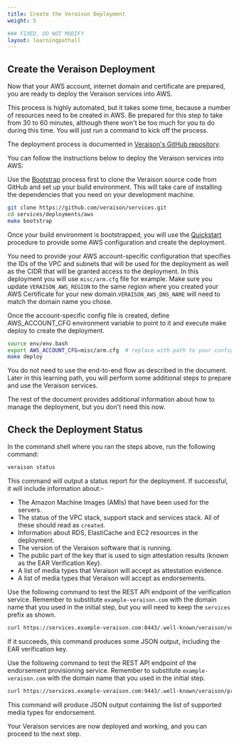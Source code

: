 ```yaml
---
title: Create the Veraison Deployment
weight: 5

### FIXED, DO NOT MODIFY
layout: learningpathall
---
```


## Create the Veraison Deployment
Now that your AWS account, internet domain and certificate are prepared, you are ready to deploy the Veraison services into AWS.

This process is highly automated, but it takes some time, because a number of resources need to be created in AWS. Be prepared for this step to take from 30 to 60 minutes, although there won't be too much for you to do during this time. You will just run a command to kick off the process.

The deployment process is documented in [Veraison's GitHub repository](https://github.com/veraison/services/blob/main/deployments/aws/README.md). 

You can follow the instructions below to deploy the Veraison services into AWS:

Use the [Bootstrap](https://github.com/veraison/services/tree/main/deployments/aws#bootstrap) process first to clone the Veraison source code from GitHub and set up your build environment. This will take care of installing the dependencies that you need on your development machine.

```bash
git clone https://github.com/veraison/services.git
cd services/deployments/aws
make bootstrap
```
Once your build environment is bootstrapped, you will use the [Quickstart](https://github.com/veraison/services/tree/main/deployments/aws#quickstart) procedure to provide some AWS configuration and create the deployment.

You need to provide your AWS account-specific configuration that specifies the IDs of the VPC and subnets that will be used for the deployment as well as the CIDR that will be granted access to the deployment. In this deployment you will use `misc/arm.cfg` file for example. Make sure you update `VERAISON_AWS_REGION` to the same region where you created your AWS Certificate for your new domain.`VERAISON_AWS_DNS_NAME` will need to match the domain name you chose. 

Once the account-specific config file is created, define AWS_ACCOUNT_CFG environment variable to point to it and execute make deploy to create the deployment.

```bash
source env/env.bash
export AWS_ACCOUNT_CFG=misc/arm.cfg  # replace with path to your config
make deploy
```

You do not need to use the end-to-end flow as described in the document. Later in this learning path, you will perform some additional steps to prepare and use the Veraison services.

The rest of the document provides additional information about how to manage the deployment, but you don't need this now.

## Check the Deployment Status
In the command shell where you ran the steps above, run the following command:

```bash
veraison status
```
This command will output a status report for the deployment. If successful, it will include information about:-

- The Amazon Machine Images (AMIs) that have been used for the servers.
- The status of the VPC stack, support stack and services stack. All of these should read as `created`.
- Information about RDS, ElastiCache and EC2 resources in the deployment.
- The version of the Veraison software that is running.
- The public part of the key that is used to sign attestation results (known as the EAR Verification Key).
- A list of media types that Veraison will accept as attestation evidence.
- A list of media types that Veraison will accept as endorsements.

Use the following command to test the REST API endpoint of the verification service. Remember to substitute `example-veraison.com` with the domain name that you used in the initial step, but you will need to keep the `services` prefix as shown.

```bash
curl https://services.example-veraison.com:8443/.well-known/veraison/verification
```

If it succeeds, this command produces some JSON output, including the EAR verification key.

Use the following command to test the REST API endpoint of the endorsement provisioning service. Remember to substitute `example-veraison.com` with the domain name that you used in the initial step.

```bash
curl https://services.example-veraison.com:9443/.well-known/veraison/provisioning
```

This command will produce JSON output containing the list of supported media types for endorsement.

Your Veraison services are now deployed and working, and you can proceed to the next step.
